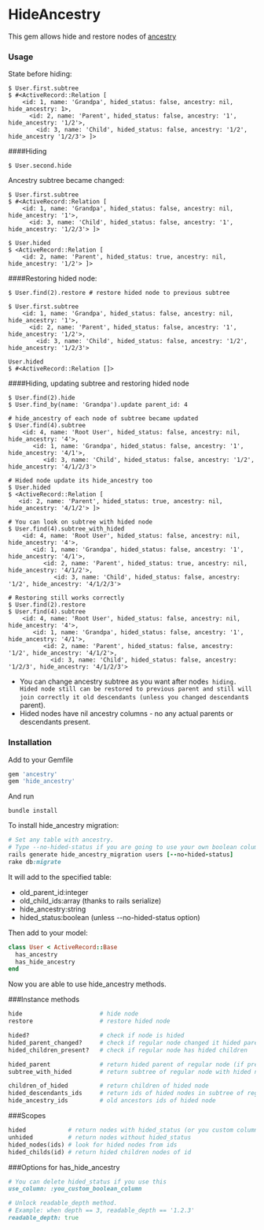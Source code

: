 # HideAncestry
This gem allows hide and restore nodes of [ancestry](https://github.com/stefankroes/ancestry)

### Usage
State before hiding:
```
$ User.first.subtree
$ #<ActiveRecord::Relation [
    <id: 1, name: 'Grandpa', hided_status: false, ancestry: nil, hide_ancestry: 1>,
      <id: 2, name: 'Parent', hided_status: false, ancestry: '1', hide_ancestry: '1/2'>,
        <id: 3, name: 'Child', hided_status: false, ancestry: '1/2', hide_ancestry '1/2/3'> ]>
```

####Hiding
```
$ User.second.hide
```

Ancestry subtree became changed:
```
$ User.first.subtree
$ #<ActiveRecord::Relation [
    <id: 1, name: 'Grandpa', hided_status: false, ancestry: nil, hide_ancestry: '1'>,
      <id: 3, name: 'Child', hided_status: false, ancestry: '1', hide_ancestry: '1/2/3'> ]>

$ User.hided
$ <ActiveRecord::Relation [
    <id: 2, name: 'Parent', hided_status: true, ancestry: nil, hide_ancestry: '1/2'> ]>
```

####Restoring hided node:
```
$ User.find(2).restore # restore hided node to previous subtree

$ User.first.subtree
    <id: 1, name: 'Grandpa', hided_status: false, ancestry: nil, hide_ancestry: '1'>,
      <id: 2, name: 'Parent', hided_status: false, ancestry: '1', hide_ancestry: '1/2'>,
        <id: 3, name: 'Child', hided_status: false, ancestry: '1/2', hide_ancestry: '1/2/3'>

User.hided
$ #<ActiveRecord::Relation []>
```

####Hiding, updating subtree and restoring hided node
```
$ User.find(2).hide
$ User.find_by(name: 'Grandpa').update parent_id: 4

# hide_ancestry of each node of subtree became updated
$ User.find(4).subtree
    <id: 4, name: 'Root User', hided_status: false, ancestry: nil, hide_ancestry: '4'>,
       <id: 1, name: 'Grandpa', hided_status: false, ancestry: '1', hide_ancestry: '4/1'>,
          <id: 3, name: 'Child', hided_status: false, ancestry: '1/2', hide_ancestry: '4/1/2/3'>

# Hided node update its hide_ancestry too
$ User.hided
$ <ActiveRecord::Relation [
   <id: 2, name: 'Parent', hided_status: true, ancestry: nil, hide_ancestry: '4/1/2'> ]>

# You can look on subtree with hided node
$ User.find(4).subtree_with_hided
    <id: 4, name: 'Root User', hided_status: false, ancestry: nil, hide_ancestry: '4'>,
       <id: 1, name: 'Grandpa', hided_status: false, ancestry: '1', hide_ancestry: '4/1'>,
          <id: 2, name: 'Parent', hided_status: true, ancestry: nil, hide_ancestry: '4/1/2'>,
             <id: 3, name: 'Child', hided_status: false, ancestry: '1/2', hide_ancestry: '4/1/2/3'>

# Restoring still works correctly
$ User.find(2).restore
$ User.find(4).subtree
    <id: 4, name: 'Root User', hided_status: false, ancestry: nil, hide_ancestry: '4'>,
       <id: 1, name: 'Grandpa', hided_status: false, ancestry: '1', hide_ancestry: '4/1'>,
          <id: 2, name: 'Parent', hided_status: false, ancestry: '1/2', hide_ancestry: '4/1/2'>,
            <id: 3, name: 'Child', hided_status: false, ancestry: '1/2/3', hide_ancestry: '4/1/2/3'>
```

+ You can change ancestry subtree as you want after node`s hiding. Hided node still can be restored to previous parent and still will join correctly it old descendants (unless you changed descendant`s parent).
+ Hided nodes have nil ancestry columns - no any actual parents or descendants present. 

### Installation
Add to your Gemfile
``` ruby
gem 'ancestry'
gem 'hide_ancestry'
```
And run
```
bundle install
```
To install hide_ancestry migration:
```ruby
# Set any table with ancestry.
# Type --no-hided-status if you are going to use your own boolean column for hiding nodes
rails generate hide_ancestry_migration users [--no-hided-status]
rake db:migrate
```
It will add to the specified table:
+ old_parent_id:integer
+ old_child_ids:array  (thanks to rails serialize)
+ hide_ancestry:string
+ hided_status:boolean (unless --no-hided-status option)

Then add to your model:
```ruby
class User < ActiveRecord::Base
  has_ancestry
  has_hide_ancestry
end
```
Now you are able to use hide_ancestry methods.

###Instance methods
```ruby
hide                      # hide node
restore                   # restore hided node

hided?                    # check if node is hided
hided_parent_changed?     # check if regular node changed it hided parent
hided_children_present?   # check if regular node has hided children

hided_parent              # return hided parent of regular node (if present)
subtree_with_hided        # return subtree of regular node with hided nodes

children_of_hided         # return children of hided node
hided_descendants_ids     # return ids of hided nodes in subtree of regular node 
hide_ancestry_ids         # old ancestors ids of hided node

```

###Scopes
```ruby
hided            # return nodes with hided_status (or you custom column)
unhided          # return nodes without hided_status
hided_nodes(ids) # look for hided nodes from ids
hided_childs(id) # return hided children nodes of id

```

###Options for has_hide_ancestry
```ruby
# You can delete hided_status if you use this
use_column: :you_custom_boolean_column

# Unlock readable_depth method.
# Example: when depth == 3, readable_depth == '1.2.3'
readable_depth: true
```